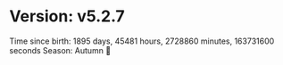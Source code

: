 # Version: v5.2.7
Time since birth: 1895 days, 45481 hours, 2728860 minutes, 163731600 seconds
Season: Autumn 🍁
